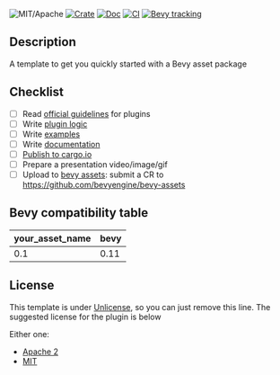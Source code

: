 ![MIT/Apache](https://img.shields.io/badge/license-MIT%2FApache-blue.svg)
[![Crate](https://img.shields.io/crates/v/your_asset_name.svg)](https://crates.io/crates/your_asset_name)
[![Doc](https://docs.rs/your_asset_name/badge.svg)](https://docs.rs/your_asset_name)
[![CI](https://github.com/your_name/your_asset_name/actions/workflows/ci.yaml/badge.svg)](https://github.com/your_name/your_asset_name/actions/workflows/ci.yaml)
[![Bevy tracking](https://img.shields.io/badge/Bevy%20tracking-released%20version-lightblue)](https://github.com/bevyengine/bevy/blob/main/docs/plugins_guidelines.md#main-branch-tracking)

## Description
A template to get you quickly started with a Bevy asset package

## Checklist
- [ ] Read [official guidelines](https://github.com/bevyengine/bevy/blob/main/docs/plugins_guidelines.md) for plugins
- [ ] Write [plugin logic](src/plugin.rs)
- [ ] Write [examples](examples/example.rs)
- [ ] Write [documentation](https://doc.rust-lang.org/rustdoc/how-to-write-documentation.html)
- [ ] [Publish to cargo.io](https://doc.rust-lang.org/cargo/reference/publishing.html)
- [ ] Prepare a presentation video/image/gif
- [ ] Upload to [bevy assets](https://bevyengine.org/assets/): submit a CR to https://github.com/bevyengine/bevy-assets

## Bevy compatibility table
| your_asset_name | bevy |
|-----------------|------|
| 0.1             | 0.11 |

## License
This template is under [Unlicense](https://choosealicense.com/licenses/unlicense/), so you can just remove this line.
The suggested license for the plugin is below  

Either one:
- [Apache 2](LICENSE-APACHE)
- [MIT](LICENSE-MIT)
